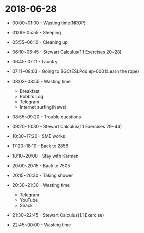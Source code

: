 # 2018-06-28

* 00:00~01:00 - Wasting time(NROP)

* 01:00~05:55 - Sleeping

* 05:55~06:10 - Cleaning up

* 06:10~06:45 - Stewart Calculus(1.1 Exercises 20~28)

* 06:45~07:11 - Launtry

* 07:11~08:03 - Going to BGC(ESLPod ep-0001:Learn the rope)

* 08:03~08:55 - Wasting time
  * Breakfast
  * Robb's Log
  * Telegram
  * Internet surfing(News)

* 08:55~09:20 - Trouble questions

* 09:20~10:30 - Stewart Calculus(1.1 Exercises 29~44)

* 10:30~17:20 - SME works

* 17:20~18:10 - Back to 2856

* 18:10~20:00 - Stay with Karmen

* 20:00~20:15 - Back to 7505 

* 20:15~20:30 - Taking shower

* 20:30~21:30 - Wasting time
  * Telegram
  * YouTube
  * Snack

* 21:30~22:45 - Stewart Calculus(1.1 Exercise)

* 22:45~00:00 - Wasting time
